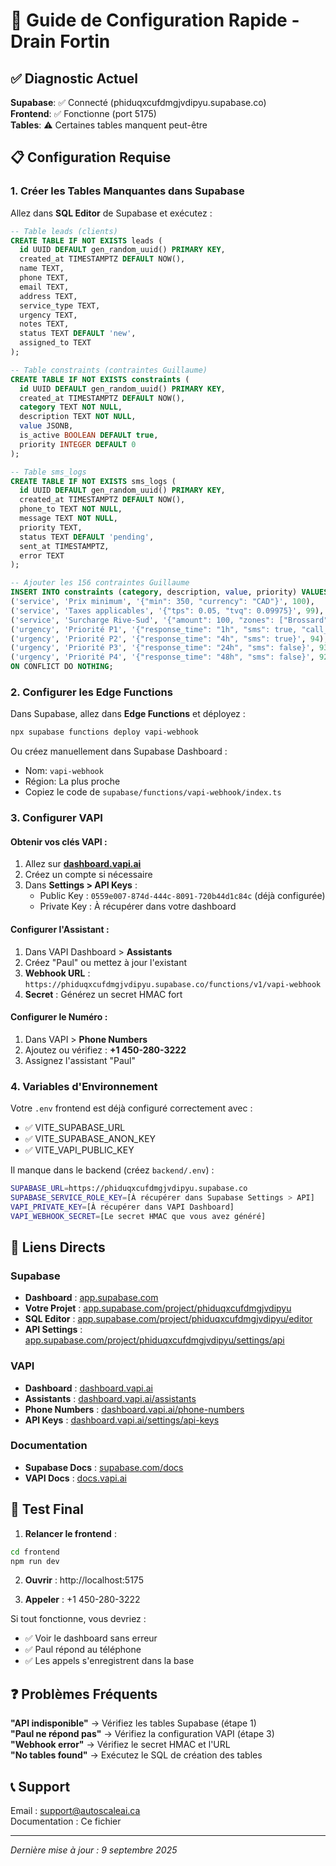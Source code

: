 # 🚀 Guide de Configuration Rapide - Drain Fortin

## ✅ Diagnostic Actuel

**Supabase**: ✅ Connecté (phiduqxcufdmgjvdipyu.supabase.co)  
**Frontend**: ✅ Fonctionne (port 5175)  
**Tables**: ⚠️ Certaines tables manquent peut-être

## 📋 Configuration Requise

### 1. **Créer les Tables Manquantes dans Supabase**

Allez dans **SQL Editor** de Supabase et exécutez :

```sql
-- Table leads (clients)
CREATE TABLE IF NOT EXISTS leads (
  id UUID DEFAULT gen_random_uuid() PRIMARY KEY,
  created_at TIMESTAMPTZ DEFAULT NOW(),
  name TEXT,
  phone TEXT,
  email TEXT,
  address TEXT,
  service_type TEXT,
  urgency TEXT,
  notes TEXT,
  status TEXT DEFAULT 'new',
  assigned_to TEXT
);

-- Table constraints (contraintes Guillaume)
CREATE TABLE IF NOT EXISTS constraints (
  id UUID DEFAULT gen_random_uuid() PRIMARY KEY,
  created_at TIMESTAMPTZ DEFAULT NOW(),
  category TEXT NOT NULL,
  description TEXT NOT NULL,
  value JSONB,
  is_active BOOLEAN DEFAULT true,
  priority INTEGER DEFAULT 0
);

-- Table sms_logs
CREATE TABLE IF NOT EXISTS sms_logs (
  id UUID DEFAULT gen_random_uuid() PRIMARY KEY,
  created_at TIMESTAMPTZ DEFAULT NOW(),
  phone_to TEXT NOT NULL,
  message TEXT NOT NULL,
  priority TEXT,
  status TEXT DEFAULT 'pending',
  sent_at TIMESTAMPTZ,
  error TEXT
);

-- Ajouter les 156 contraintes Guillaume
INSERT INTO constraints (category, description, value, priority) VALUES
('service', 'Prix minimum', '{"min": 350, "currency": "CAD"}', 100),
('service', 'Taxes applicables', '{"tps": 0.05, "tvq": 0.09975}', 99),
('service', 'Surcharge Rive-Sud', '{"amount": 100, "zones": ["Brossard", "Longueuil", "Boucherville"]}', 98),
('urgency', 'Priorité P1', '{"response_time": "1h", "sms": true, "call_owner": true}', 95),
('urgency', 'Priorité P2', '{"response_time": "4h", "sms": true}', 94),
('urgency', 'Priorité P3', '{"response_time": "24h", "sms": false}', 93),
('urgency', 'Priorité P4', '{"response_time": "48h", "sms": false}', 92)
ON CONFLICT DO NOTHING;
```

### 2. **Configurer les Edge Functions**

Dans Supabase, allez dans **Edge Functions** et déployez :

```bash
npx supabase functions deploy vapi-webhook
```

Ou créez manuellement dans Supabase Dashboard :
- Nom: `vapi-webhook`
- Région: La plus proche
- Copiez le code de `supabase/functions/vapi-webhook/index.ts`

### 3. **Configurer VAPI**

#### Obtenir vos clés VAPI :
1. Allez sur **[dashboard.vapi.ai](https://dashboard.vapi.ai)**
2. Créez un compte si nécessaire
3. Dans **Settings > API Keys** :
   - Public Key : `0559e007-874d-444c-8091-720b44d1c84c` (déjà configurée)
   - Private Key : À récupérer dans votre dashboard

#### Configurer l'Assistant :
1. Dans VAPI Dashboard > **Assistants**
2. Créez "Paul" ou mettez à jour l'existant
3. **Webhook URL** : `https://phiduqxcufdmgjvdipyu.supabase.co/functions/v1/vapi-webhook`
4. **Secret** : Générez un secret HMAC fort

#### Configurer le Numéro :
1. Dans VAPI > **Phone Numbers**
2. Ajoutez ou vérifiez : **+1 450-280-3222**
3. Assignez l'assistant "Paul"

### 4. **Variables d'Environnement**

Votre `.env` frontend est déjà configuré correctement avec :
- ✅ VITE_SUPABASE_URL
- ✅ VITE_SUPABASE_ANON_KEY  
- ✅ VITE_VAPI_PUBLIC_KEY

Il manque dans le backend (créez `backend/.env`) :
```bash
SUPABASE_URL=https://phiduqxcufdmgjvdipyu.supabase.co
SUPABASE_SERVICE_ROLE_KEY=[À récupérer dans Supabase Settings > API]
VAPI_PRIVATE_KEY=[À récupérer dans VAPI Dashboard]
VAPI_WEBHOOK_SECRET=[Le secret HMAC que vous avez généré]
```

## 🔗 Liens Directs

### Supabase
- **Dashboard** : [app.supabase.com](https://app.supabase.com)
- **Votre Projet** : [app.supabase.com/project/phiduqxcufdmgjvdipyu](https://app.supabase.com/project/phiduqxcufdmgjvdipyu)
- **SQL Editor** : [app.supabase.com/project/phiduqxcufdmgjvdipyu/editor](https://app.supabase.com/project/phiduqxcufdmgjvdipyu/editor)
- **API Settings** : [app.supabase.com/project/phiduqxcufdmgjvdipyu/settings/api](https://app.supabase.com/project/phiduqxcufdmgjvdipyu/settings/api)

### VAPI
- **Dashboard** : [dashboard.vapi.ai](https://dashboard.vapi.ai)
- **Assistants** : [dashboard.vapi.ai/assistants](https://dashboard.vapi.ai/assistants)
- **Phone Numbers** : [dashboard.vapi.ai/phone-numbers](https://dashboard.vapi.ai/phone-numbers)
- **API Keys** : [dashboard.vapi.ai/settings/api-keys](https://dashboard.vapi.ai/settings/api-keys)

### Documentation
- **Supabase Docs** : [supabase.com/docs](https://supabase.com/docs)
- **VAPI Docs** : [docs.vapi.ai](https://docs.vapi.ai)

## 🧪 Test Final

1. **Relancer le frontend** :
```bash
cd frontend
npm run dev
```

2. **Ouvrir** : http://localhost:5175

3. **Appeler** : +1 450-280-3222

Si tout fonctionne, vous devriez :
- ✅ Voir le dashboard sans erreur
- ✅ Paul répond au téléphone
- ✅ Les appels s'enregistrent dans la base

## ❓ Problèmes Fréquents

**"API indisponible"** → Vérifiez les tables Supabase (étape 1)  
**"Paul ne répond pas"** → Vérifiez la configuration VAPI (étape 3)  
**"Webhook error"** → Vérifiez le secret HMAC et l'URL  
**"No tables found"** → Exécutez le SQL de création des tables

## 📞 Support

Email : support@autoscaleai.ca  
Documentation : Ce fichier

---

*Dernière mise à jour : 9 septembre 2025*